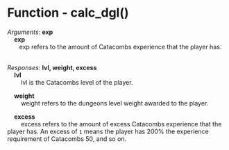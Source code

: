 # Function - calc_dgl()

*Arguments*: **exp**<br />
&nbsp;&nbsp;&nbsp;&nbsp;**exp**<br />
&nbsp;&nbsp;&nbsp;&nbsp;&nbsp;&nbsp;&nbsp;exp refers to the amount of Catacombs experience that the player has.

<br />*Responses*: **lvl, weight, excess**<br />
&nbsp;&nbsp;&nbsp;&nbsp;**lvl**<br />
&nbsp;&nbsp;&nbsp;&nbsp;&nbsp;&nbsp;&nbsp;&nbsp;lvl is the Catacombs level of the player.

&nbsp;&nbsp;&nbsp;&nbsp;**weight**<br />
&nbsp;&nbsp;&nbsp;&nbsp;&nbsp;&nbsp;&nbsp;&nbsp;weight refers to the dungeons level weight awarded to the player.

&nbsp;&nbsp;&nbsp;&nbsp;**excess**<br />
&nbsp;&nbsp;&nbsp;&nbsp;&nbsp;&nbsp;&nbsp;&nbsp;excess refers to the amount of excess Catacombs experience that the player has. An excess of `1` means the player has 200% the experience requirement of Catacombs 50, and so on.
